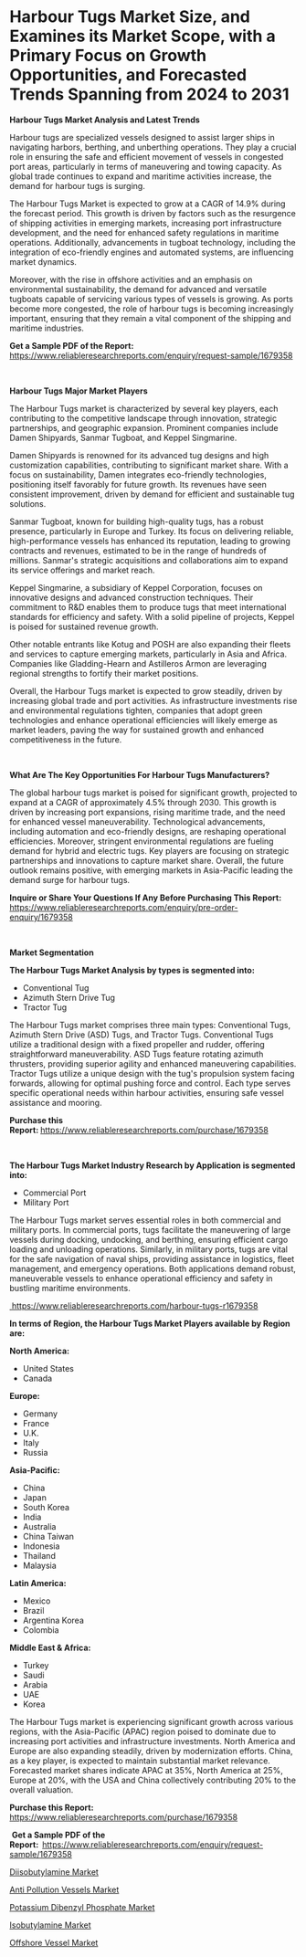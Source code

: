 <p><h1>Harbour Tugs Market Size, and Examines its Market Scope, with a Primary Focus on Growth Opportunities, and Forecasted Trends Spanning from 2024 to 2031</h1></p><p><strong>Harbour Tugs Market Analysis and Latest Trends</strong></p>
<p><p>Harbour tugs are specialized vessels designed to assist larger ships in navigating harbors, berthing, and unberthing operations. They play a crucial role in ensuring the safe and efficient movement of vessels in congested port areas, particularly in terms of maneuvering and towing capacity. As global trade continues to expand and maritime activities increase, the demand for harbour tugs is surging.</p><p>The Harbour Tugs Market is expected to grow at a CAGR of 14.9% during the forecast period. This growth is driven by factors such as the resurgence of shipping activities in emerging markets, increasing port infrastructure development, and the need for enhanced safety regulations in maritime operations. Additionally, advancements in tugboat technology, including the integration of eco-friendly engines and automated systems, are influencing market dynamics. </p><p>Moreover, with the rise in offshore activities and an emphasis on environmental sustainability, the demand for advanced and versatile tugboats capable of servicing various types of vessels is growing. As ports become more congested, the role of harbour tugs is becoming increasingly important, ensuring that they remain a vital component of the shipping and maritime industries.</p></p>
<p><strong>Get a Sample PDF of the Report:&nbsp;</strong> <a href="https://www.reliableresearchreports.com/enquiry/request-sample/1679358?utm_campaign=8&utm_medium=2&utm_source=Github&utm_content=ia&utm_term=12122024&utm_id=harbour-tugs">https://www.reliableresearchreports.com/enquiry/request-sample/1679358</a></p>
<p>&nbsp;</p>
<p><strong>Harbour Tugs Major Market Players</strong></p>
<p><p>The Harbour Tugs market is characterized by several key players, each contributing to the competitive landscape through innovation, strategic partnerships, and geographic expansion. Prominent companies include Damen Shipyards, Sanmar Tugboat, and Keppel Singmarine.</p><p>Damen Shipyards is renowned for its advanced tug designs and high customization capabilities, contributing to significant market share. With a focus on sustainability, Damen integrates eco-friendly technologies, positioning itself favorably for future growth. Its revenues have seen consistent improvement, driven by demand for efficient and sustainable tug solutions.</p><p>Sanmar Tugboat, known for building high-quality tugs, has a robust presence, particularly in Europe and Turkey. Its focus on delivering reliable, high-performance vessels has enhanced its reputation, leading to growing contracts and revenues, estimated to be in the range of hundreds of millions. Sanmar's strategic acquisitions and collaborations aim to expand its service offerings and market reach.</p><p>Keppel Singmarine, a subsidiary of Keppel Corporation, focuses on innovative designs and advanced construction techniques. Their commitment to R&D enables them to produce tugs that meet international standards for efficiency and safety. With a solid pipeline of projects, Keppel is poised for sustained revenue growth.</p><p>Other notable entrants like Kotug and POSH are also expanding their fleets and services to capture emerging markets, particularly in Asia and Africa. Companies like Gladding-Hearn and Astilleros Armon are leveraging regional strengths to fortify their market positions.</p><p>Overall, the Harbour Tugs market is expected to grow steadily, driven by increasing global trade and port activities. As infrastructure investments rise and environmental regulations tighten, companies that adopt green technologies and enhance operational efficiencies will likely emerge as market leaders, paving the way for sustained growth and enhanced competitiveness in the future.</p></p>
<p>&nbsp;</p>
<p><strong>What Are The Key Opportunities For Harbour Tugs Manufacturers?</strong></p>
<p><p>The global harbour tugs market is poised for significant growth, projected to expand at a CAGR of approximately 4.5% through 2030. This growth is driven by increasing port expansions, rising maritime trade, and the need for enhanced vessel maneuverability. Technological advancements, including automation and eco-friendly designs, are reshaping operational efficiencies. Moreover, stringent environmental regulations are fueling demand for hybrid and electric tugs. Key players are focusing on strategic partnerships and innovations to capture market share. Overall, the future outlook remains positive, with emerging markets in Asia-Pacific leading the demand surge for harbour tugs.</p></p>
<p><strong>Inquire or Share Your Questions If Any Before Purchasing This Report:</strong> <a href="https://www.reliableresearchreports.com/enquiry/pre-order-enquiry/1679358?utm_campaign=8&utm_medium=2&utm_source=Github&utm_content=ia&utm_term=12122024&utm_id=harbour-tugs">https://www.reliableresearchreports.com/enquiry/pre-order-enquiry/1679358</a></p>
<p>&nbsp;</p>
<p><strong>Market Segmentation</strong></p>
<p><strong>The Harbour Tugs Market Analysis by types is segmented into:</strong></p>
<p><ul><li>Conventional Tug</li><li>Azimuth Stern Drive Tug</li><li>Tractor Tug</li></ul></p>
<p><p>The Harbour Tugs market comprises three main types: Conventional Tugs, Azimuth Stern Drive (ASD) Tugs, and Tractor Tugs. Conventional Tugs utilize a traditional design with a fixed propeller and rudder, offering straightforward maneuverability. ASD Tugs feature rotating azimuth thrusters, providing superior agility and enhanced maneuvering capabilities. Tractor Tugs utilize a unique design with the tug's propulsion system facing forwards, allowing for optimal pushing force and control. Each type serves specific operational needs within harbour activities, ensuring safe vessel assistance and mooring.</p></p>
<p><strong>Purchase this Report:&nbsp;</strong><a href="https://www.reliableresearchreports.com/purchase/1679358?utm_campaign=8&utm_medium=2&utm_source=Github&utm_content=ia&utm_term=12122024&utm_id=harbour-tugs">https://www.reliableresearchreports.com/purchase/1679358</a></p>
<p>&nbsp;</p>
<p><strong>The Harbour Tugs Market Industry Research by Application is segmented into:</strong></p>
<p><ul><li>Commercial Port</li><li>Military Port</li></ul></p>
<p><p>The Harbour Tugs market serves essential roles in both commercial and military ports. In commercial ports, tugs facilitate the maneuvering of large vessels during docking, undocking, and berthing, ensuring efficient cargo loading and unloading operations. Similarly, in military ports, tugs are vital for the safe navigation of naval ships, providing assistance in logistics, fleet management, and emergency operations. Both applications demand robust, maneuverable vessels to enhance operational efficiency and safety in bustling maritime environments.</p></p>
<p><a href="https://www.reliableresearchreports.com/harbour-tugs-r1679358?utm_campaign=8&utm_medium=2&utm_source=Github&utm_content=ia&utm_term=12122024&utm_id=harbour-tugs">&nbsp;https://www.reliableresearchreports.com/harbour-tugs-r1679358</a></p>
<p><strong>In terms of Region, the Harbour Tugs Market Players available by Region are:</strong></p>
<p>
    <p> <strong> North America: </strong>
        <ul>
            <li>United States</li>
            <li>Canada</li>
        </ul>
        </p> 
    <p> <strong> Europe: </strong>
        <ul>
            <li>Germany</li>
            <li>France</li>
            <li>U.K.</li>
            <li>Italy</li>
            <li>Russia</li>
        </ul>
        </p> 
    <p> <strong> Asia-Pacific: </strong>
        <ul>
            <li>China</li>
            <li>Japan</li>
            <li>South Korea</li>
            <li>India</li>
            <li>Australia</li>
            <li>China Taiwan</li>
            <li>Indonesia</li>
            <li>Thailand</li>
            <li>Malaysia</li>
        </ul>
        </p> 
    <p> <strong> Latin America: </strong>
        <ul>
            <li>Mexico</li>
            <li>Brazil</li>
            <li>Argentina Korea</li>
            <li>Colombia</li>
        </ul>
        </p> 
    <p> <strong> Middle East & Africa: </strong>
        <ul>
            <li>Turkey</li>
            <li>Saudi</li>
            <li>Arabia</li>
            <li>UAE</li>
            <li>Korea</li>
        </ul>
    </p>
    </p>
<p><p>The Harbour Tugs market is experiencing significant growth across various regions, with the Asia-Pacific (APAC) region poised to dominate due to increasing port activities and infrastructure investments. North America and Europe are also expanding steadily, driven by modernization efforts. China, as a key player, is expected to maintain substantial market relevance. Forecasted market shares indicate APAC at 35%, North America at 25%, Europe at 20%, with the USA and China collectively contributing 20% to the overall valuation.</p></p>
<p><strong>Purchase this Report: </strong><a href="https://www.reliableresearchreports.com/purchase/1679358?utm_campaign=8&utm_medium=2&utm_source=Github&utm_content=ia&utm_term=12122024&utm_id=harbour-tugs">https://www.reliableresearchreports.com/purchase/1679358</a></p>
<p>&nbsp;<strong>Get a Sample PDF of the Report:&nbsp;&nbsp;</strong><a href="https://www.reliableresearchreports.com/enquiry/request-sample/1679358?utm_campaign=8&utm_medium=2&utm_source=Github&utm_content=ia&utm_term=12122024&utm_id=harbour-tugs">https://www.reliableresearchreports.com/enquiry/request-sample/1679358</a></p>
<p><strong></strong></p>
<p><p><a href="https://www.linkedin.com/pulse/global-diisobutylamine-market-study-2024-2031-overview-top-1we7e?utm_campaign=8&utm_medium=2&utm_source=Github&utm_content=ia&utm_term=12122024&utm_id=harbour-tugs">Diisobutylamine Market</a></p><p><a href="https://github.com/wileonie19657/Market-Research-Report-List-1/blob/main/anti-pollution-vessels-market.md?utm_campaign=8&utm_medium=2&utm_source=Github&utm_content=ia&utm_term=12122024&utm_id=harbour-tugs">Anti Pollution Vessels Market</a></p><p><a href="https://www.linkedin.com/pulse/global-potassium-dibenzyl-phosphate-market-product-types-x1i5e?utm_campaign=8&utm_medium=2&utm_source=Github&utm_content=ia&utm_term=12122024&utm_id=harbour-tugs">Potassium Dibenzyl Phosphate Market</a></p><p><a href="https://www.linkedin.com/pulse/growth-forecast-isobutylamine-market-134-cagr-2024-2031-f2lpe?utm_campaign=8&utm_medium=2&utm_source=Github&utm_content=ia&utm_term=12122024&utm_id=harbour-tugs">Isobutylamine Market</a></p><p><a href="https://github.com/AfsanaMia652/Market-Research-Report-List-1/blob/main/offshore-vessel-market.md?utm_campaign=8&utm_medium=2&utm_source=Github&utm_content=ia&utm_term=12122024&utm_id=harbour-tugs">Offshore Vessel Market</a></p></p>
